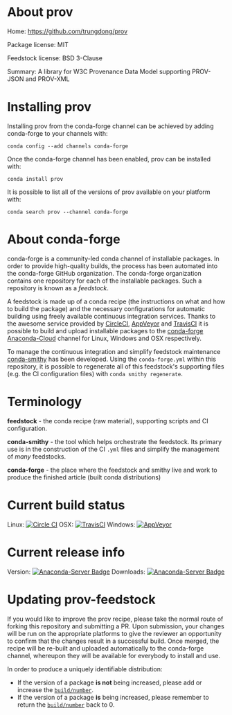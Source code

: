 About prov
==========

Home: https://github.com/trungdong/prov

Package license: MIT

Feedstock license: BSD 3-Clause

Summary: A library for W3C Provenance Data Model supporting PROV-JSON and PROV-XML



Installing prov
===============

Installing prov from the conda-forge channel can be achieved by adding conda-forge to your channels with:

```
conda config --add channels conda-forge
```

Once the conda-forge channel has been enabled, prov can be installed with:

```
conda install prov
```

It is possible to list all of the versions of prov available on your platform with:

```
conda search prov --channel conda-forge
```


About conda-forge
=================

conda-forge is a community-led conda channel of installable packages.
In order to provide high-quality builds, the process has been automated into the
conda-forge GitHub organization. The conda-forge organization contains one repository
for each of the installable packages. Such a repository is known as a *feedstock*.

A feedstock is made up of a conda recipe (the instructions on what and how to build
the package) and the necessary configurations for automatic building using freely
available continuous integration services. Thanks to the awesome service provided by
[CircleCI](https://circleci.com/), [AppVeyor](http://www.appveyor.com/)
and [TravisCI](https://travis-ci.org/) it is possible to build and upload installable
packages to the [conda-forge](https://anaconda.org/conda-forge)
[Anaconda-Cloud](http://docs.anaconda.org/) channel for Linux, Windows and OSX respectively.

To manage the continuous integration and simplify feedstock maintenance
[conda-smithy](http://github.com/conda-forge/conda-smithy) has been developed.
Using the ``conda-forge.yml`` within this repository, it is possible to regenerate all of
this feedstock's supporting files (e.g. the CI configuration files) with ``conda smithy regenerate``.


Terminology
===========

**feedstock** - the conda recipe (raw material), supporting scripts and CI configuration.

**conda-smithy** - the tool which helps orchestrate the feedstock.
                   Its primary use is in the construction of the CI ``.yml`` files
                   and simplify the management of *many* feedstocks.

**conda-forge** - the place where the feedstock and smithy live and work to
                  produce the finished article (built conda distributions)

Current build status
====================

Linux: [![Circle CI](https://circleci.com/gh/conda-forge/prov-feedstock.svg?style=svg)](https://circleci.com/gh/conda-forge/prov-feedstock)
OSX: [![TravisCI](https://travis-ci.org/conda-forge/prov-feedstock.svg?branch=master)](https://travis-ci.org/conda-forge/prov-feedstock)
Windows: [![AppVeyor](https://ci.appveyor.com/api/projects/status/github/conda-forge/prov-feedstock?svg=True)](https://ci.appveyor.com/project/conda-forge/prov-feedstock/branch/master)

Current release info
====================
Version: [![Anaconda-Server Badge](https://anaconda.org/conda-forge/prov/badges/version.svg)](https://anaconda.org/conda-forge/prov)
Downloads: [![Anaconda-Server Badge](https://anaconda.org/conda-forge/prov/badges/downloads.svg)](https://anaconda.org/conda-forge/prov)


Updating prov-feedstock
=======================

If you would like to improve the prov recipe, please take the normal
route of forking this repository and submitting a PR. Upon submission, your changes will
be run on the appropriate platforms to give the reviewer an opportunity to confirm that the
changes result in a successful build. Once merged, the recipe will be re-built and uploaded
automatically to the conda-forge channel, whereupon they will be available for everybody to
install and use.

In order to produce a uniquely identifiable distribution:
 * If the version of a package **is not** being increased, please add or increase
   the [``build/number``](http://conda.pydata.org/docs/building/meta-yaml.html#build-number-and-string).
 * If the version of a package **is** being increased, please remember to return
   the [``build/number``](http://conda.pydata.org/docs/building/meta-yaml.html#build-number-and-string)
   back to 0.
